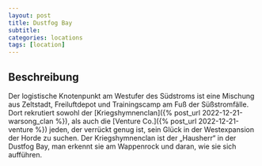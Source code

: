 ```yaml
---
layout: post
title: Dustfog Bay
subtitle:
categories: locations
tags: [location]
---
```


## Beschreibung

Der logistische Knotenpunkt am Westufer des Südstroms ist eine Mischung aus
Zeltstadt, Freiluftdepot und Trainingscamp am Fuß der Süßstromfälle. Dort rekrutiert
sowohl der [Kriegshymnenclan]({% post_url 2022-12-21-warsong_clan %}), als auch die [Venture Co.]({% post_url 2022-12-21-venture %}) jeden, der verrückt genug ist,
sein Glück in der Westexpansion der Horde zu suchen.
Der Kriegshymnenclan ist der „Hausherr“ in der Dustfog Bay, man erkennt sie am
Wappenrock und daran, wie sie sich aufführen.